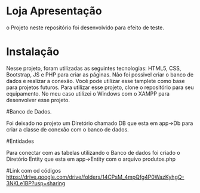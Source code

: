 # Loja Apresentação

o Projeto neste repositório foi desenvolvido para efeito de teste.

# Instalação

Nesse projeto, foram utilizadas as seguintes tecnologias: HTML5, CSS, Bootstrap, JS e PHP para criar as páginas. Não foi possivel criar o banco de dados e realizar a conexão. Você pode utilizar esse tamplete como base para projetos futuros.
Para utilizar esse projeto, clone o repositório para seu equipamento. No meu caso utilizei o Windows com o XAMPP para desenvolver esse projeto. 

#Banco de Dados.

Foi deixado no projeto um Diretório chamado DB que esta em app->Db para criar a classe de conexão com o banco de dados.

#Entidades 

Para conectar com as tabelas utilizando o Banco de dados foi criado o Diretório Entity que esta em app->Entity com o arquivo produtos.php

#Link com od códigos
https://drive.google.com/drive/folders/14CPsM_4mpQfg4P0WazKyhgQ-3NKLe1BP?usp=sharing
